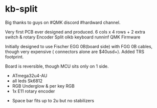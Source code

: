 # kb-split

Big thanks to guys on #QMK discord #hardward channel.

Very first PCB ever designed and produced. 6 cols x 4 rows + 2 extra switch & rotary Encoder
Split olkb keyboard runninf QMK Firmware

Initially designed to use Fischer EGG 0B(board side) with FGG 0B cables, though very expensive ( connectors alone are $40usd+). Added TRS footprint.

Board is reversible, though MCU sits only on 1 side.

- ATmega32u4-AU
- all leds Sk6812
- RGB Underglow & per key RGB
- 1x E11 rotary encoder

* Space bar fits up to 2u but no stabilizers
